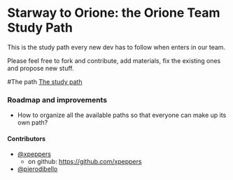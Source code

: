 Starway to Orione: the Orione Team Study Path
=================

This is the study path every new dev has to follow when enters in our team.

Please feel free to fork and contribute, add materials, fix the existing ones and propose new stuff.

#The path
[The study path](study-path.md)


### Roadmap and improvements
* How to organize all the available paths so that everyone can make up its own path?

#### Contributors
* [@xpeppers](https://twitter.com/xpeppers)
  * on github: https://github.com/xpeppers
* [@pierodibello](http://twitter.com/pierodibello)
